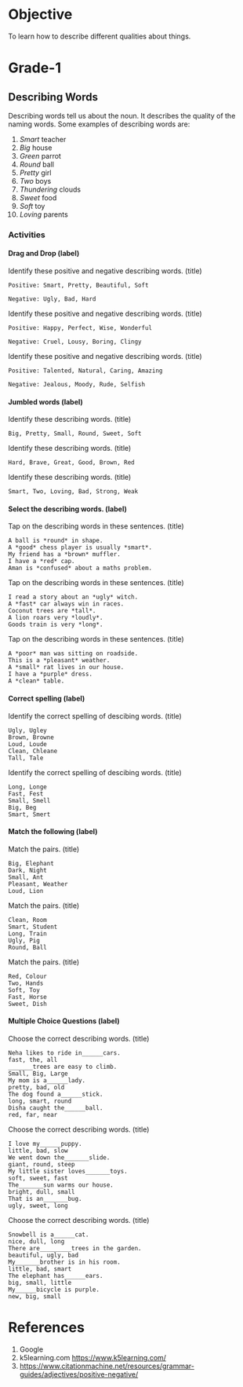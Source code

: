 # Objective

To learn how to describe different qualities about things.

# Grade-1

## Describing Words

Describing words tell us about the noun. It describes the quality of the naming words. Some examples of describing words are:
1. *Smart* teacher
2. *Big* house
3. *Green* parrot
4. *Round* ball
5. *Pretty* girl
6. *Two* boys
7. *Thundering* clouds
8. *Sweet* food
9. *Soft* toy
10. *Loving* parents

### Activities

#### Drag and Drop (label)

Identify these positive and negative describing words. (title)
```
Positive: Smart, Pretty, Beautiful, Soft

Negative: Ugly, Bad, Hard
```

Identify these positive and negative describing words. (title)
```
Positive: Happy, Perfect, Wise, Wonderful

Negative: Cruel, Lousy, Boring, Clingy
```

Identify these positive and negative describing words. (title)
```
Positive: Talented, Natural, Caring, Amazing

Negative: Jealous, Moody, Rude, Selfish
```

#### Jumbled words (label)

Identify these describing words. (title)
```
Big, Pretty, Small, Round, Sweet, Soft
```

Identify these describing words. (title)
```
Hard, Brave, Great, Good, Brown, Red
```

Identify these describing words. (title)
```
Smart, Two, Loving, Bad, Strong, Weak
```

#### Select the describing words. (label)

Tap on the describing words in these sentences. (title)
```
A ball is *round* in shape.
A *good* chess player is usually *smart*.
My friend has a *brown* muffler.
I have a *red* cap.
Aman is *confused* about a maths problem.
```

Tap on the describing words in these sentences. (title)
```
I read a story about an *ugly* witch.
A *fast* car always win in races.
Coconut trees are *tall*.
A lion roars very *loudly*.
Goods train is very *long*.
```

Tap on the describing words in these sentences. (title)
```
A *poor* man was sitting on roadside.
This is a *pleasant* weather.
A *small* rat lives in our house.
I have a *purple* dress.
A *clean* table.
```

#### Correct spelling (label)

Identify the correct spelling of descibing words. (title)
```
Ugly, Ugley
Brown, Browne
Loud, Loude
Clean, Chleane
Tall, Tale
```

Identify the correct spelling of descibing words. (title)
```
Long, Longe
Fast, Fest
Small, Smell
Big, Beg
Smart, Smert
```

#### Match the following (label)

Match the pairs. (title)
```
Big, Elephant
Dark, Night
Small, Ant
Pleasant, Weather
Loud, Lion
```

Match the pairs. (title)
```
Clean, Room
Smart, Student
Long, Train
Ugly, Pig
Round, Ball
```


Match the pairs. (title)
```
Red, Colour
Two, Hands
Soft, Toy
Fast, Horse
Sweet, Dish
```

#### Multiple Choice Questions (label)

Choose the correct describing words. (title)
```
Neha likes to ride in______cars.
fast, the, all
_______trees are easy to climb.
Small, Big, Large
My mom is a______lady.
pretty, bad, old
The dog found a______stick.
long, smart, round
Disha caught the______ball.
red, far, near
```

Choose the correct describing words. (title)
```
I love my______puppy.
little, bad, slow
We went down the_______slide.
giant, round, steep
My little sister loves_______toys.
soft, sweet, fast
The_______sun warms our house.
bright, dull, small
That is an_______bug.
ugly, sweet, long
```

Choose the correct describing words. (title)
```
Snowbell is a______cat.
nice, dull, long
There are_________trees in the garden.
beautiful, ugly, bad
My_______brother is in his room.
little, bad, smart
The elephant has______ears.
big, small, little
My______bicycle is purple.
new, big, small
```

# References

1. Google
2. k5learning.com https://www.k5learning.com/
3. https://www.citationmachine.net/resources/grammar-guides/adjectives/positive-negative/
